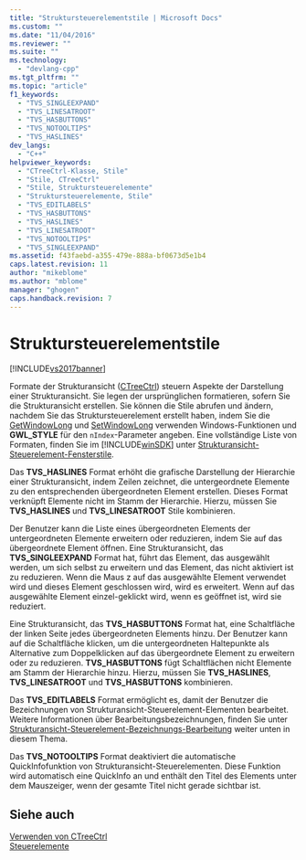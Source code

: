 ```yaml
---
title: "Struktursteuerelementstile | Microsoft Docs"
ms.custom: ""
ms.date: "11/04/2016"
ms.reviewer: ""
ms.suite: ""
ms.technology: 
  - "devlang-cpp"
ms.tgt_pltfrm: ""
ms.topic: "article"
f1_keywords: 
  - "TVS_SINGLEEXPAND"
  - "TVS_LINESATROOT"
  - "TVS_HASBUTTONS"
  - "TVS_NOTOOLTIPS"
  - "TVS_HASLINES"
dev_langs: 
  - "C++"
helpviewer_keywords: 
  - "CTreeCtrl-Klasse, Stile"
  - "Stile, CTreeCtrl"
  - "Stile, Struktursteuerelemente"
  - "Struktursteuerelemente, Stile"
  - "TVS_EDITLABELS"
  - "TVS_HASBUTTONS"
  - "TVS_HASLINES"
  - "TVS_LINESATROOT"
  - "TVS_NOTOOLTIPS"
  - "TVS_SINGLEEXPAND"
ms.assetid: f43faebd-a355-479e-888a-bf0673d5e1b4
caps.latest.revision: 11
author: "mikeblome"
ms.author: "mblome"
manager: "ghogen"
caps.handback.revision: 7
---
```

# Struktursteuerelementstile
[!INCLUDE[vs2017banner](../assembler/inline/includes/vs2017banner.md)]

Formate der Strukturansicht \([CTreeCtrl](../mfc/reference/ctreectrl-class.md)\) steuern Aspekte der Darstellung einer Strukturansicht.  Sie legen der ursprünglichen formatieren, sofern Sie die Strukturansicht erstellen.  Sie können die Stile abrufen und ändern, nachdem Sie das Struktursteuerelement erstellt haben, indem Sie die [GetWindowLong](http://msdn.microsoft.com/library/windows/desktop/ms633584) und [SetWindowLong](http://msdn.microsoft.com/library/windows/desktop/ms633591) verwenden Windows\-Funktionen und **GWL\_STYLE** für den `nIndex`\-Parameter angeben.  Eine vollständige Liste von Formaten, finden Sie im [!INCLUDE[winSDK](../atl/includes/winsdk_md.md)] unter [Strukturansicht\-Steuerelement\-Fensterstile](http://msdn.microsoft.com/library/windows/desktop/bb760013).  
  
 Das **TVS\_HASLINES** Format erhöht die grafische Darstellung der Hierarchie einer Strukturansicht, indem Zeilen zeichnet, die untergeordnete Elemente zu den entsprechenden übergeordneten Element erstellen.  Dieses Format verknüpft Elemente nicht im Stamm der Hierarchie.  Hierzu, müssen Sie **TVS\_HASLINES** und **TVS\_LINESATROOT** Stile kombinieren.  
  
 Der Benutzer kann die Liste eines übergeordneten Elements der untergeordneten Elemente erweitern oder reduzieren, indem Sie auf das übergeordnete Element öffnen.  Eine Strukturansicht, das **TVS\_SINGLEEXPAND** Format hat, führt das Element, das ausgewählt werden, um sich selbst zu erweitern und das Element, das nicht aktiviert ist zu reduzieren.  Wenn die Maus z auf das ausgewählte Element verwendet wird und dieses Element geschlossen wird, wird es erweitert.  Wenn auf das ausgewählte Element einzel\-geklickt wird, wenn es geöffnet ist, wird sie reduziert.  
  
 Eine Strukturansicht, das **TVS\_HASBUTTONS** Format hat, eine Schaltfläche der linken Seite jedes übergeordneten Elements hinzu.  Der Benutzer kann auf die Schaltfläche klicken, um die untergeordneten Haltepunkte als Alternative zum Doppelklicken auf das übergeordnete Element zu erweitern oder zu reduzieren.  **TVS\_HASBUTTONS** fügt Schaltflächen nicht Elemente am Stamm der Hierarchie hinzu.  Hierzu, müssen Sie **TVS\_HASLINES**, **TVS\_LINESATROOT** und **TVS\_HASBUTTONS** kombinieren.  
  
 Das **TVS\_EDITLABELS** Format ermöglicht es, damit der Benutzer die Bezeichnungen von Strukturansicht\-Steuerelement\-Elementen bearbeitet.  Weitere Informationen über Bearbeitungsbezeichnungen, finden Sie unter [Strukturansicht\-Steuerelement\-Bezeichnungs\-Bearbeitung](../mfc/tree-control-label-editing.md) weiter unten in diesem Thema.  
  
 Das **TVS\_NOTOOLTIPS** Format deaktiviert die automatische QuickInfofunktion von Strukturansicht\-Steuerelementen.  Diese Funktion wird automatisch eine QuickInfo an und enthält den Titel des Elements unter dem Mauszeiger, wenn der gesamte Titel nicht gerade sichtbar ist.  
  
## Siehe auch  
 [Verwenden von CTreeCtrl](../mfc/using-ctreectrl.md)   
 [Steuerelemente](../mfc/controls-mfc.md)